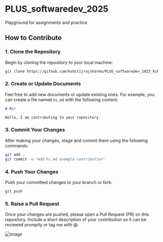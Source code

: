 # PLUS_softwaredev_2025

Playground for assignments and practice 


## How to Contribute

### 1. Clone the Repository
Begin by cloning the repository to your local machine:
```bash
git clone https://github.com/kshitijrajsharma/PLUS_softwaredev_2025_kshitij.git
```

### 2. Create or Update Documents
Feel free to add new documents or update existing ones. For example, you can create a file named `hi.md` with the following content:
```markdown
# Hi!

Hello, I am contributing to your repository.
```

### 3. Commit Your Changes
After making your changes, stage and commit them using the following commands:
```bash
git add .
git commit -m "Add hi.md example contribution"
```

### 4. Push Your Changes
Push your committed changes to your branch or fork:
```bash
git push
```

### 5. Raise a Pull Request
Once your changes are pushed, please open a Pull Request (PR) on this repository. Include a short description of your contribution so it can be reviewed promptly or tag me with @.

![image](https://github.com/user-attachments/assets/154bd947-003b-42c2-a884-127e84322c0d)

